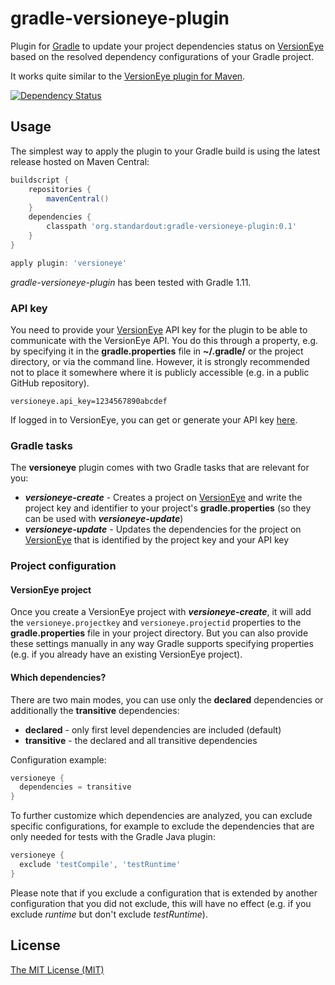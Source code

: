 gradle-versioneye-plugin
========================

Plugin for [Gradle](http://www.gradle.org/) to update your project dependencies status on [VersionEye](https://www.versioneye.com) based on the resolved dependency configurations of your Gradle project.

It works quite similar to the [VersionEye plugin for Maven](https://github.com/versioneye/versioneye_maven_plugin).

[![Dependency Status](https://www.versioneye.com/user/projects/53511f70fe0d0774a8000b25/badge.png)](https://www.versioneye.com/user/projects/53511f70fe0d0774a8000b25)

Usage
-----

The simplest way to apply the plugin to your Gradle build is using the latest release hosted on Maven Central:

```groovy
buildscript {
	repositories {
		mavenCentral()
	}
	dependencies {
		classpath 'org.standardout:gradle-versioneye-plugin:0.1'
	}
}

apply plugin: 'versioneye'
```

*gradle-versioneye-plugin* has been tested with Gradle 1.11.

### API key

You need to provide your [VersionEye](https://www.versioneye.com) API key for the plugin to be able to communicate with the VersionEye API. You do this through a property, e.g. by specifying it in the **gradle.properties** file in **~/.gradle/** or the project directory, or via the command line. However, it is strongly recommended not to place it somewhere where it is publicly accessible (e.g. in a public GitHub repository).

```
versioneye.api_key=1234567890abcdef
```

If logged in to VersionEye, you can get or generate your API key [here](https://www.versioneye.com/settings/api).


### Gradle tasks

The **versioneye** plugin comes with two Gradle tasks that are relevant for you:

* ***versioneye-create*** - Creates a project on [VersionEye](https://www.versioneye.com) and write the project key and identifier to your project's **gradle.properties** (so they can be used with ***versioneye-update***)
* ***versioneye-update*** - Updates the dependencies for the project on [VersionEye](https://www.versioneye.com) that is identified by the project key and your API key
 
### Project configuration

#### VersionEye project

Once you create a VersionEye project with ***versioneye-create***, it will add the `versioneye.projectkey` and `versioneye.projectid` properties to the **gradle.properties** file in your project directory. But you can also provide these settings manually in any way Gradle supports specifying properties (e.g. if you already have an existing VersionEye project).

#### Which dependencies?

There are two main modes, you can use only the **declared** dependencies or additionally the **transitive** dependencies:

* **declared** - only first level dependencies are included (default)
* **transitive** - the declared and all transitive dependencies

Configuration example:
```groovy
versioneye {
  dependencies = transitive
}
```

To further customize which dependencies are analyzed, you can exclude specific configurations, for example to exclude the dependencies that are only needed for tests with the Gradle Java plugin:
```groovy
versioneye {
  exclude 'testCompile', 'testRuntime'
}
```

Please note that if you exclude a configuration that is extended by another configuration that you did not exclude, this will have no effect (e.g. if you exclude *runtime* but don't exclude *testRuntime*).

License
-----

[The MIT License (MIT)](http://opensource.org/licenses/MIT)
